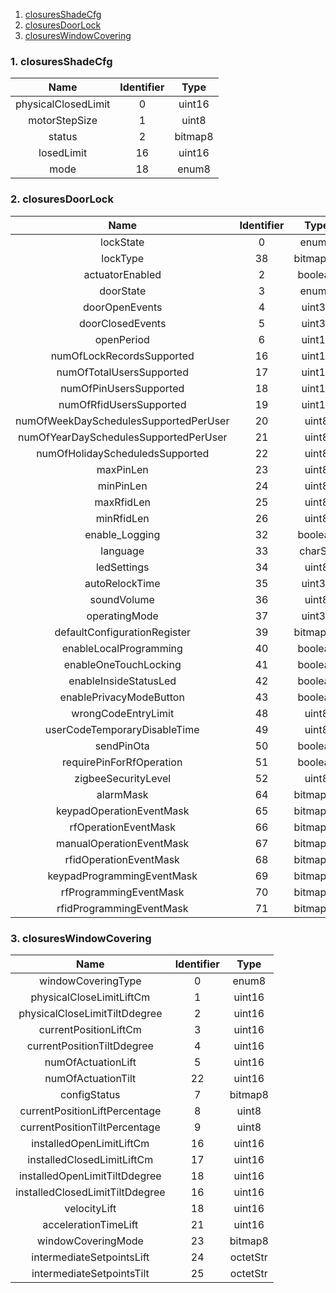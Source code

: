 1. [closuresShadeCfg](#closuresShadeCfg)
2. [closuresDoorLock](#closuresDoorLock)
3. [closuresWindowCovering](#closuresWindowCovering)


<a name="closuresShadeCfg"></a>
### 1. closuresShadeCfg
|         Name        | Identifier |   Type  |
|:-------------------:|:----------:|:-------:|
| physicalClosedLimit |      0     |  uint16 |
|    motorStepSize    |      1     |  uint8  |
|        status       |      2     | bitmap8 |
|      losedLimit     |     16     |  uint16 |
|         mode        |     18     |  enum8  |

<a name="closuresDoorLock"></a>
### 2. closuresDoorLock
|                  Name                 | Identifier |   Type   |
|:-------------------------------------:|:----------:|:--------:|
|               lockState               |      0     |   enum8  |
|                lockType               |     38     | bitmap16 |
|            actuatorEnabled            |      2     |  boolean |
|               doorState               |      3     |   enum8  |
|             doorOpenEvents            |      4     |  uint32  |
|            doorClosedEvents           |      5     |  uint32  |
|               openPeriod              |      6     |  uint16  |
|       numOfLockRecordsSupported       |     16     |  uint16  |
|        numOfTotalUsersSupported       |     17     |  uint16  |
|         numOfPinUsersSupported        |     18     |  uint16  |
|        numOfRfidUsersSupported        |     19     |  uint16  |
| numOfWeekDaySchedulesSupportedPerUser |     20     |   uint8  |
| numOfYearDaySchedulesSupportedPerUser |     21     |   uint8  |
|    numOfHolidayScheduledsSupported    |     22     |   uint8  |
|               maxPinLen               |     23     |   uint8  |
|               minPinLen               |     24     |   uint8  |
|               maxRfidLen              |     25     |   uint8  |
|               minRfidLen              |     26     |   uint8  |
|             enable_Logging            |     32     |  boolean |
|                language               |     33     |  charStr |
|              ledSettings              |     34     |   uint8  |
|             autoRelockTime            |     35     |  uint32  |
|              soundVolume              |     36     |   uint8  |
|             operatingMode             |     37     |  uint32  |
|      defaultConfigurationRegister     |     39     | bitmap16 |
|         enableLocalProgramming        |     40     |  boolean |
|         enableOneTouchLocking         |     41     |  boolean |
|         enableInsideStatusLed         |     42     |  boolean |
|        enablePrivacyModeButton        |     43     |  boolean |
|          wrongCodeEntryLimit          |     48     |   uint8  |
|      userCodeTemporaryDisableTime     |     49     |   uint8  |
|               sendPinOta              |     50     |  boolean |
|        requirePinForRfOperation       |     51     |  boolean |
|          zigbeeSecurityLevel          |     52     |   uint8  |
|               alarmMask               |     64     | bitmap16 |
|        keypadOperationEventMask       |     65     | bitmap16 |
|          rfOperationEventMask         |     66     | bitmap16 |
|        manualOperationEventMask       |     67     | bitmap16 |
|         rfidOperationEventMask        |     68     | bitmap16 |
|       keypadProgrammingEventMask      |     69     | bitmap16 |
|         rfProgrammingEventMask        |     70     | bitmap16 |
|        rfidProgrammingEventMask       |     71     | bitmap16 |

<a name="closuresWindowCovering"></a>
### 3. closuresWindowCovering
|               Name              | Identifier |   Type   |
|:-------------------------------:|:----------:|:--------:|
|        windowCoveringType       |      0     |   enum8  |
|     physicalCloseLimitLiftCm    |      1     |  uint16  |
|  physicalCloseLimitTiltDdegree  |      2     |  uint16  |
|      currentPositionLiftCm      |      3     |  uint16  |
|    currentPositionTiltDdegree   |      4     |  uint16  |
|        numOfActuationLift       |      5     |  uint16  |
|        numOfActuationTilt       |     22     |  uint16  |
|           configStatus          |      7     |  bitmap8 |
|  currentPositionLiftPercentage  |      8     |   uint8  |
|  currentPositionTiltPercentage  |      9     |   uint8  |
|     installedOpenLimitLiftCm    |     16     |  uint16  |
|    installedClosedLimitLiftCm   |     17     |  uint16  |
|  installedOpenLimitTiltDdegree  |     18     |  uint16  |
| installedClosedLimitTiltDdegree |     16     |  uint16  |
|           velocityLift          |     18     |  uint16  |
|       accelerationTimeLift      |     21     |  uint16  |
|        windowCoveringMode       |     23     |  bitmap8 |
|    intermediateSetpointsLift    |     24     | octetStr |
|    intermediateSetpointsTilt    |     25     | octetStr |
